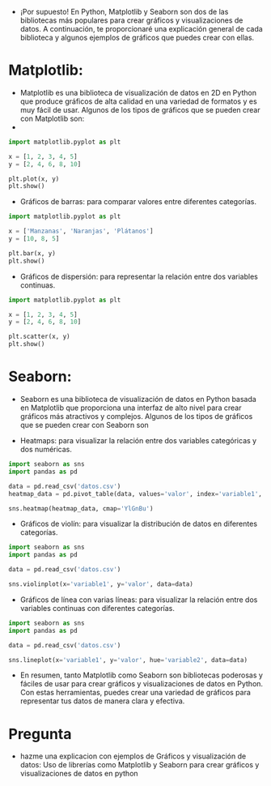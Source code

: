 - ¡Por supuesto! En Python, Matplotlib y Seaborn son dos de las bibliotecas más populares para crear gráficos y visualizaciones de datos. A continuación, te proporcionaré una explicación general de cada biblioteca y algunos ejemplos de gráficos que puedes crear con ellas.

# Matplotlib:

- Matplotlib es una biblioteca de visualización de datos en 2D en Python que produce gráficos de alta calidad en una variedad de formatos y es muy fácil de usar. Algunos de los tipos de gráficos que se pueden crear con Matplotlib son:
- 
```python
import matplotlib.pyplot as plt

x = [1, 2, 3, 4, 5]
y = [2, 4, 6, 8, 10]

plt.plot(x, y)
plt.show()

```
- Gráficos de barras: para comparar valores entre diferentes categorías.
```python
import matplotlib.pyplot as plt

x = ['Manzanas', 'Naranjas', 'Plátanos']
y = [10, 8, 5]

plt.bar(x, y)
plt.show()
```
- Gráficos de dispersión: para representar la relación entre dos variables continuas.

```python
import matplotlib.pyplot as plt

x = [1, 2, 3, 4, 5]
y = [2, 4, 6, 8, 10]

plt.scatter(x, y)
plt.show()

```
# Seaborn:

- Seaborn es una biblioteca de visualización de datos en Python basada en Matplotlib que proporciona una interfaz de alto nivel para crear gráficos más atractivos y complejos. Algunos de los tipos de gráficos que se pueden crear con Seaborn son

- Heatmaps: para visualizar la relación entre dos variables categóricas y dos numéricas.

```python
import seaborn as sns
import pandas as pd

data = pd.read_csv('datos.csv')
heatmap_data = pd.pivot_table(data, values='valor', index='variable1', columns='variable2')

sns.heatmap(heatmap_data, cmap='YlGnBu')
```

- Gráficos de violín: para visualizar la distribución de datos en diferentes categorías.

```python
import seaborn as sns
import pandas as pd

data = pd.read_csv('datos.csv')

sns.violinplot(x='variable1', y='valor', data=data)
```
- Gráficos de línea con varias líneas: para visualizar la relación entre dos variables continuas con diferentes categorías.

```python
import seaborn as sns
import pandas as pd

data = pd.read_csv('datos.csv')

sns.lineplot(x='variable1', y='valor', hue='variable2', data=data)
```
- En resumen, tanto Matplotlib como Seaborn son bibliotecas poderosas y fáciles de usar para crear gráficos y visualizaciones de datos en Python. Con estas herramientas, puedes crear una variedad de gráficos para representar tus datos de manera clara y efectiva.

# Pregunta
- hazme una explicacion con ejemplos de Gráficos y visualización de datos: Uso de librerías como Matplotlib y Seaborn para crear gráficos y visualizaciones de datos en python